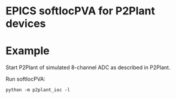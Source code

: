 # EPICS softIocPVA for P2Plant devices

# Example
Start P2Plant of simulated 8-channel ADC as described in P2Plant.

Run softIocPVA:<br>
```
python -m p2plant_ioc -l
```
